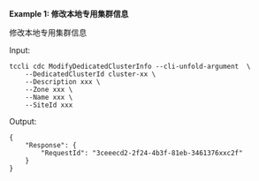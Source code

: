 **Example 1: 修改本地专用集群信息**

修改本地专用集群信息

Input: 

```
tccli cdc ModifyDedicatedClusterInfo --cli-unfold-argument  \
    --DedicatedClusterId cluster-xx \
    --Description xxx \
    --Zone xxx \
    --Name xxx \
    --SiteId xxx
```

Output: 
```
{
    "Response": {
        "RequestId": "3ceeecd2-2f24-4b3f-81eb-3461376xxc2f"
    }
}
```

